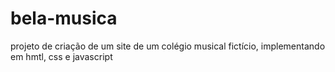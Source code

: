 # bela-musica
projeto de criação de um site de um colégio musical fictício, implementando em hmtl, css e javascript 
